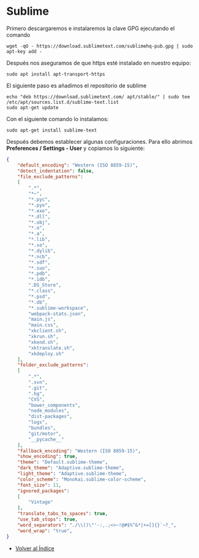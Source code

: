 # Sublime

Primero descargaremos e instalaremos la clave GPG ejecutando el comando
```
wget -qO - https://download.sublimetext.com/sublimehq-pub.gpg | sudo apt-key add -
```

Después nos aseguramos de que https esté instalado en nuestro equipo:
```
sudo apt install apt-transport-https
```

El siguiente paso es añadimos el repositorio de sublime
```
echo "deb https://download.sublimetext.com/ apt/stable/" | sudo tee /etc/apt/sources.list.d/sublime-text.list
sudo apt-get update
```
Con el siguiente comando lo instalamos:
```
sudo apt-get install sublime-text
```

Después debemos establecer algunas configuraciones. Para ello abrimos **Preferences / Settings - User** y copiamos lo siguiente:
```json
{
	"default_encoding": "Western (ISO 8859-15)",
	"detect_indentation": false,
	"file_exclude_patterns":
    [
        ".*",
        "*~",
        "*.pyc",
        "*.pyo",
        "*.exe",
        "*.dll",
        "*.obj",
        "*.o",
        "*.a",
        "*.lib",
        "*.so",
        "*.dylib",
        "*.ncb",
        "*.sdf",
        "*.suo",
        "*.pdb",
        "*.idb",
        ".DS_Store",
        "*.class",
        "*.psd",
        "*.db",
        "*.sublime-workspace",
        "webpack-stats.json",
        "main.js",
        "main.css",
        "xkclient.sh",
        "xkrun.sh",
        "xkend.sh",
        "xktranslate.sh",
        "xkdeploy.sh"
    ],
    "folder_exclude_patterns":
    [
        ".*",
        ".svn",
        ".git",
        ".hg",
        "CVS",
        "bower_components",
        "node_modules",
        "dist-packages",
        "logs",
        "bundles",
        "git/motor",
        "__pycache__"
    ],
	"fallback_encoding": "Western (ISO 8859-15)",
	"show_encoding": true,
	"theme": "Default.sublime-theme",
	"dark_theme": "Adaptive.sublime-theme",
	"light_theme": "Adaptive.sublime-theme",
	"color_scheme": "Monokai.sublime-color-scheme",
	"font_size": 11,
	"ignored_packages":
    [
        "Vintage"
    ],
    "translate_tabs_to_spaces": true,
	"use_tab_stops": true,
    "word_separators": "./\\()\"'-:,.;<>~!@#$%^&*|+=[]{}`~?_",
    "word_wrap": "true",
}
```

  * [Volver al Índice](./index.md)